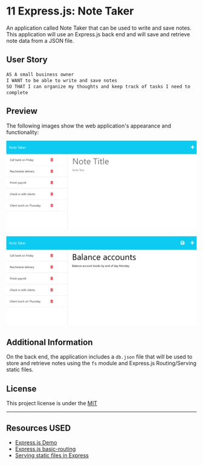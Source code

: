 # 11 Express.js: Note Taker

An application called Note Taker that can be used to write and save notes. This application will use an Express.js back end and will save and retrieve note data from a JSON file.


## User Story

```
AS A small business owner
I WANT to be able to write and save notes
SO THAT I can organize my thoughts and keep track of tasks I need to complete
```


## Preview

The following images show the web application's appearance and functionality:

![Existing notes are listed in the left-hand column with empty fields on the right-hand side for the new note’s title and text.](./Assets/11-express-homework-demo-01.png)

![Note titled “Balance accounts” reads, “Balance account books by end of day Monday,” with other notes listed on the left.](./Assets/11-express-homework-demo-02.png)


## Additional Information

On the back end, the application includes a `db.json` file that will be used to store and retrieve notes using the `fs` module and Express.js Routing/Serving static files.

## License

This project license is under the [MIT](https://opensource.org/licenses/MIT)

---
## Resources USED

* [Express.js Demo](https://expressjs.com/en/starter/hello-world.html)
* [Express.js basic-routing](https://expressjs.com/en/starter/basic-routing.html)
* [Serving static files in Express](https://expressjs.com/en/starter/static-files.html)





